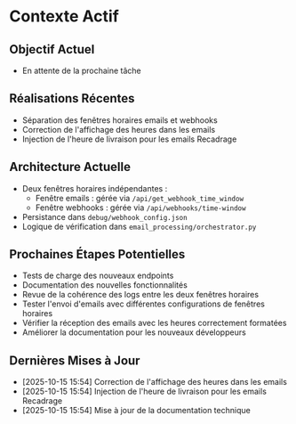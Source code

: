 # Contexte Actif

## Objectif Actuel
- En attente de la prochaine tâche

## Réalisations Récentes
- Séparation des fenêtres horaires emails et webhooks
- Correction de l'affichage des heures dans les emails
- Injection de l'heure de livraison pour les emails Recadrage

## Architecture Actuelle
- Deux fenêtres horaires indépendantes :
  - Fenêtre emails : gérée via `/api/get_webhook_time_window`
  - Fenêtre webhooks : gérée via `/api/webhooks/time-window`
- Persistance dans `debug/webhook_config.json`
- Logique de vérification dans `email_processing/orchestrator.py`

## Prochaines Étapes Potentielles
- Tests de charge des nouveaux endpoints
- Documentation des nouvelles fonctionnalités
- Revue de la cohérence des logs entre les deux fenêtres horaires
- Tester l'envoi d'emails avec différentes configurations de fenêtres horaires
- Vérifier la réception des emails avec les heures correctement formatées
- Améliorer la documentation pour les nouveaux développeurs

## Dernières Mises à Jour
- [2025-10-15 15:54] Correction de l'affichage des heures dans les emails
- [2025-10-15 15:54] Injection de l'heure de livraison pour les emails Recadrage
- [2025-10-15 15:54] Mise à jour de la documentation technique
